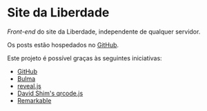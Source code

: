# Site da Liberdade

_Front-end_ do site da Liberdade, independente de qualquer servidor.

Os posts estão hospedados no
[GitHub](https://github.com/liberdade-organizacao/posts).

Este projeto é possível graças às seguintes iniciativas:

- [GitHub](https://github.com)
- [Bulma](https://bulma.io/)
- [reveal.js](https://revealjs.com)
- [David Shim's qrcode.js](https://davidshimjs.github.io/qrcodejs/)
- [Remarkable](https://github.com/jonschlinkert/remarkable)
